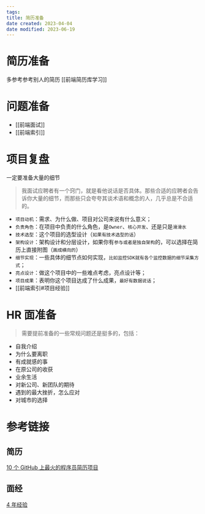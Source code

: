 ```yaml
---
tags:
title: 简历准备
date created: 2023-04-04
date modified: 2023-06-19
---
```


# 简历准备

多参考参考别人的简历 [[前端简历库学习]]

# 问题准备

- [[前端面试]]
- [[前端索引]]

# 项目复盘

一定要准备大量的细节

> 我面试应聘者有一个窍门，就是看他说话是否具体。那些合适的应聘者会告诉你大量的细节，而那些只会夸夸其谈术语和概念的人，几乎总是不合适的。

- `项目动机`：需求、为什么做、项目对公司来说有什么意义；
- `负责角色`：在项目中负责的什么角色，是`Owner`、`核心开发`、还是只是`滑滑水`
- `技术选型`：这个项目的选型设计（`如果有技术选型的话`）
- `架构设计`：架构设计和分层设计，如果你有`参与或者是独自架构`的，可以选择在简历上直接附图（`画成横向的`）
- `细节实现`：一些具体的细节点如何实现，`比如监控SDK就有各个监控数据的细节采集方式`；
- `亮点设计`：做这个项目中的一些难点考虑，亮点设计等；
- `项目成果`：表明你这个项目达成了什么成果，`最好有数据说话`；
- [[前端索引#项目经验]]

# HR 面准备

> 需要提前准备的一些常规问题还是挺多的，包括：

- 自我介绍
- 为什么要离职
- 有成就感的事
- 在原公司的收获
- 业余生活
- 对新公司、新团队的期待
- 遇到的最大挫折，怎么应对
- 对城市的选择

# 参考链接

## 简历

[10 个 GitHub 上最火的程序员简历项目](https://github.com/FrontEndGitHub/FrontEndGitHub/issues/15)

## 面经

[4 年经验](https://juejin.cn/post/7035615277400195103)
